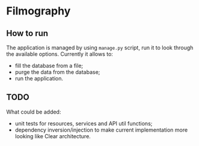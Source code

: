 Filmography
===========

How to run
----------

The application is managed by using `manage.py` script, run it to look through the available options.
Currently it allows to:

* fill the database from a file;
* purge the data from the database;
* run the application.

TODO
----

What could be added:

* unit tests for resources, services and API util functions;
* dependency inversion/injection to make current implementation more looking like Clear architecture.
